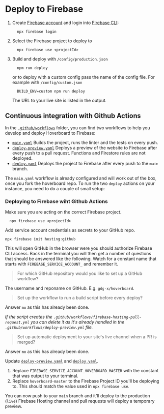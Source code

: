# Deploy to Firebase

1. Create [Firebase account](https://console.firebase.google.com) and login into [Firebase CLI](https://firebase.google.com/docs/cli/):

   ```console
     npx firebase login
   ```

1. Select the Firebase project to deploy to

   ```console
     npx firebase use <projectId>
   ```

1. Build and deploy with `/config/production.json`

   ```console
     npm run deploy
   ```

   or to deploy with a custom config pass the name of the config file. For example with `/config/custom.json`

   ```console
     BUILD_ENV=custom npm run deploy
   ```

   The URL to your live site is listed in the output.

## Continuous integration with Github Actions

In the [`.github/workflows`](.github/workflows) folder, you can find two workflows to help you develop and deploy Hoverboard to Firebase:

- [`main.yaml`](.github/workflows/main.yaml) Builds the project, runs the linter and the tests on every push.
- [`deploy-preview.yaml`](.github/workflows/deploy-preview.yaml) Deploys a preview of the website to Firebase after every push to a pull request. Functions and Firestore rules are not deployed.
- [`deploy.yaml`](.github/workflows/deploy.yaml) Deploys the project to Firebase after every push to the `main` branch.

The `main.yaml` workflow is already configured and will work out of the box, once you fork the hoverboard repo.
To run the two `deploy` actions on your instance, you need to do a couple of small setup:

### Deploying to Firebase wiht Github Actions

Make sure you are acting on the correct Firebase project.

```console
  npx firebase use <projectId>
```

Add service account credentials as secrets to your GitHub repo.

```console
npx firebase init hosting:github
```

This will open GitHub in the browser were you should authorize Firebase CLI access. Back in the terminal you will then get a number of questions that should be answered like the following. Watch for a constant name that starts with `FIREBASE_SERVICE_ACCOUNT_` and remember it.

> For which GitHub repository would you like to set up a GitHub workflow?

The username and reponame on GitHub. E.g. `gdg-x/hoverboard`.

> Set up the workflow to run a build script before every deploy?

Answer `no` as this has already been done.

_If the script creates the `.github/workflows/firebase-hosting-pull-request.yml` you can delete it as it's already handled in the `.github/workflows/deploy-preview.yml` file._

> Set up automatic deployment to your site's live channel when a PR is merged?

Answer `no` as this has already been done.

Update [`deploy-preview.yaml`](.github/workflows/deploy-preview.yaml) and [`deploy.yaml`](.github/workflows/deploy.yaml).

1. Replace `FIREBASE_SERVICE_ACCOUNT_HOVERBOARD_MASTER` with the constant that was output to your terminal.
1. Replace `hoverboard-master` to the Firebase Project ID you'll be deploying to. This should match the value used in `npx firebase use`.

You can now push to your `main` branch and it'll deploy to the production (`live`) Firebase Hosting channel and pull requests will deploy a temporary preview.

